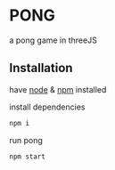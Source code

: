# PONG
a pong game in threeJS

## Installation

have [node](https://nodejs.org/) & [npm](https://www.npmjs.com) installed

install dependencies
```sh
npm i
```
run pong
```sh
npm start
```

